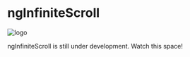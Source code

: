 ngInfiniteScroll
================

![logo](http://binarymuse.github.com/ngInfiniteScroll/images/logo-resized.png)

ngInfiniteScroll is still under development. Watch this space!
